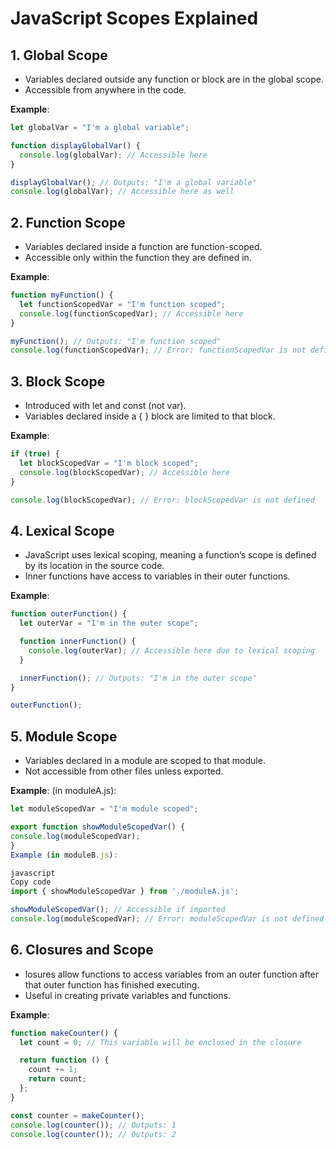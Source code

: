 # JavaScript Scopes Explained

## 1. Global Scope

- Variables declared outside any function or block are in the global scope.
- Accessible from anywhere in the code.

**Example**:

```javascript
let globalVar = "I'm a global variable";

function displayGlobalVar() {
  console.log(globalVar); // Accessible here
}

displayGlobalVar(); // Outputs: "I'm a global variable"
console.log(globalVar); // Accessible here as well
```

## 2. Function Scope

- Variables declared inside a function are function-scoped.
- Accessible only within the function they are defined in.

**Example**:

```javascript
function myFunction() {
  let functionScopedVar = "I'm function scoped";
  console.log(functionScopedVar); // Accessible here
}

myFunction(); // Outputs: "I'm function scoped"
console.log(functionScopedVar); // Error: functionScopedVar is not defined
```

## 3. Block Scope

- Introduced with let and const (not var).
- Variables declared inside a { } block are limited to that block.

**Example**:

```javascript
if (true) {
  let blockScopedVar = "I'm block scoped";
  console.log(blockScopedVar); // Accessible here
}

console.log(blockScopedVar); // Error: blockScopedVar is not defined
```

## 4. Lexical Scope

- JavaScript uses lexical scoping, meaning a function’s scope is defined by its location in the source code.
- Inner functions have access to variables in their outer functions.

**Example**:

```javascript
function outerFunction() {
  let outerVar = "I'm in the outer scope";

  function innerFunction() {
    console.log(outerVar); // Accessible here due to lexical scoping
  }

  innerFunction(); // Outputs: "I'm in the outer scope"
}

outerFunction();
```

## 5. Module Scope

- Variables declared in a module are scoped to that module.
- Not accessible from other files unless exported.

**Example**: (in moduleA.js):

```javascript
let moduleScopedVar = "I'm module scoped";

export function showModuleScopedVar() {
console.log(moduleScopedVar);
}
Example (in moduleB.js):

javascript
Copy code
import { showModuleScopedVar } from './moduleA.js';

showModuleScopedVar(); // Accessible if imported
console.log(moduleScopedVar); // Error: moduleScopedVar is not defined
```

## 6. Closures and Scope

- losures allow functions to access variables from an outer function after that outer function has finished executing.
- Useful in creating private variables and functions.

**Example**:

```javascript
function makeCounter() {
  let count = 0; // This variable will be enclosed in the closure

  return function () {
    count += 1;
    return count;
  };
}

const counter = makeCounter();
console.log(counter()); // Outputs: 1
console.log(counter()); // Outputs: 2
```
